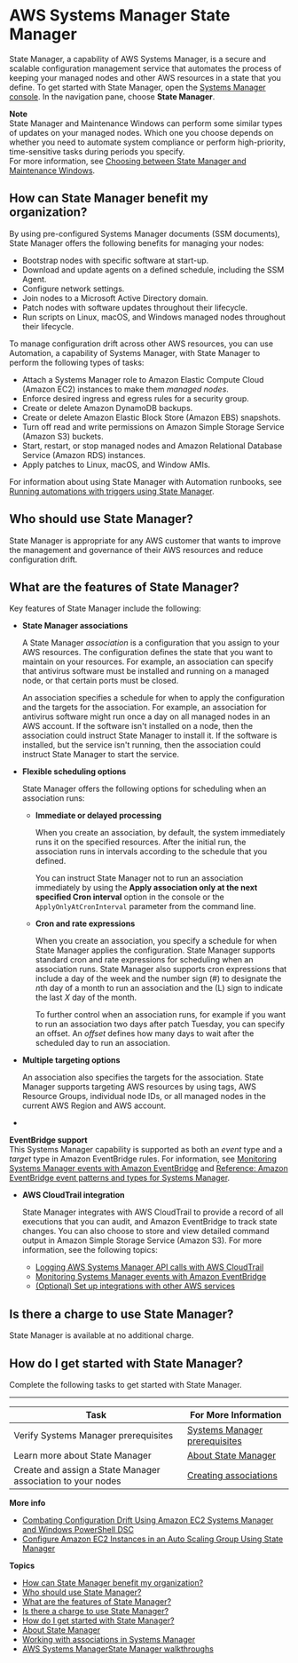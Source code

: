 # AWS Systems Manager State Manager<a name="systems-manager-state"></a>

State Manager, a capability of AWS Systems Manager, is a secure and scalable configuration management service that automates the process of keeping your managed nodes and other AWS resources in a state that you define\. To get started with State Manager, open the [Systems Manager console](https://console.aws.amazon.com/systems-manager/state-manager)\. In the navigation pane, choose **State Manager**\.

**Note**  
State Manager and Maintenance Windows can perform some similar types of updates on your managed nodes\. Which one you choose depends on whether you need to automate system compliance or perform high\-priority, time\-sensitive tasks during periods you specify\.  
For more information, see [Choosing between State Manager and Maintenance Windows](state-manager-vs-maintenance-windows.md)\.

## How can State Manager benefit my organization?<a name="state-manager-benefits"></a>

By using pre\-configured Systems Manager documents \(SSM documents\), State Manager offers the following benefits for managing your nodes:
+ Bootstrap nodes with specific software at start\-up\.
+ Download and update agents on a defined schedule, including the SSM Agent\.
+ Configure network settings\.
+ Join nodes to a Microsoft Active Directory domain\.
+ Patch nodes with software updates throughout their lifecycle\.
+ Run scripts on Linux, macOS, and Windows managed nodes throughout their lifecycle\.

To manage configuration drift across other AWS resources, you can use Automation, a capability of Systems Manager, with State Manager to perform the following types of tasks:
+ Attach a Systems Manager role to Amazon Elastic Compute Cloud \(Amazon EC2\) instances to make them *managed nodes*\.
+ Enforce desired ingress and egress rules for a security group\.
+ Create or delete Amazon DynamoDB backups\.
+ Create or delete Amazon Elastic Block Store \(Amazon EBS\) snapshots\.
+ Turn off read and write permissions on Amazon Simple Storage Service \(Amazon S3\) buckets\.
+ Start, restart, or stop managed nodes and Amazon Relational Database Service \(Amazon RDS\) instances\.
+ Apply patches to Linux, macOS, and Window AMIs\.

For information about using State Manager with Automation runbooks, see [Running automations with triggers using State Manager](automation-sm-target.md)\.

## Who should use State Manager?<a name="state-manager-who"></a>

State Manager is appropriate for any AWS customer that wants to improve the management and governance of their AWS resources and reduce configuration drift\.

## What are the features of State Manager?<a name="state-manager-features"></a>

Key features of State Manager include the following:
+ **State Manager associations**

  A State Manager *association* is a configuration that you assign to your AWS resources\. The configuration defines the state that you want to maintain on your resources\. For example, an association can specify that antivirus software must be installed and running on a managed node, or that certain ports must be closed\.

  An association specifies a schedule for when to apply the configuration and the targets for the association\. For example, an association for antivirus software might run once a day on all managed nodes in an AWS account\. If the software isn't installed on a node, then the association could instruct State Manager to install it\. If the software is installed, but the service isn't running, then the association could instruct State Manager to start the service\.
+ **Flexible scheduling options**

  State Manager offers the following options for scheduling when an association runs:
  + **Immediate or delayed processing**

    When you create an association, by default, the system immediately runs it on the specified resources\. After the initial run, the association runs in intervals according to the schedule that you defined\. 

    You can instruct State Manager not to run an association immediately by using the **Apply association only at the next specified Cron interval** option in the console or the `ApplyOnlyAtCronInterval` parameter from the command line\.
  + **Cron and rate expressions**

    When you create an association, you specify a schedule for when State Manager applies the configuration\. State Manager supports standard cron and rate expressions for scheduling when an association runs\. State Manager also supports cron expressions that include a day of the week and the number sign \(\#\) to designate the *n*th day of a month to run an association and the \(L\) sign to indicate the last *X* day of the month\.

    To further control when an association runs, for example if you want to run an association two days after patch Tuesday, you can specify an offset\. An *offset* defines how many days to wait after the scheduled day to run an association\.
+ **Multiple targeting options**

  An association also specifies the targets for the association\. State Manager supports targeting AWS resources by using tags, AWS Resource Groups, individual node IDs, or all managed nodes in the current AWS Region and AWS account\.
+ 

**EventBridge support**  
This Systems Manager capability is supported as both an *event* type and a *target* type in Amazon EventBridge rules\. For information, see [Monitoring Systems Manager events with Amazon EventBridge](monitoring-eventbridge-events.md) and [Reference: Amazon EventBridge event patterns and types for Systems Manager](reference-eventbridge-events.md)\.
+ **AWS CloudTrail integration**

  State Manager integrates with AWS CloudTrail to provide a record of all executions that you can audit, and Amazon EventBridge to track state changes\. You can also choose to store and view detailed command output in Amazon Simple Storage Service \(Amazon S3\)\. For more information, see the following topics:
  + [Logging AWS Systems Manager API calls with AWS CloudTrail](monitoring-cloudtrail-logs.md)
  + [Monitoring Systems Manager events with Amazon EventBridge](monitoring-eventbridge-events.md)
  + [\(Optional\) Set up integrations with other AWS services](setup-integrations.md)

## Is there a charge to use State Manager?<a name="state-manager-cost"></a>

State Manager is available at no additional charge\.

## How do I get started with State Manager?<a name="state-manager-getting-started"></a>

Complete the following tasks to get started with State Manager\.


****  

| Task | For More Information | 
| --- | --- | 
|  Verify Systems Manager prerequisites  |  [Systems Manager prerequisites](systems-manager-prereqs.md)  | 
|  Learn more about State Manager  |  [About State Manager](sysman-state-about.md)  | 
|  Create and assign a State Manager association to your nodes  |  [Creating associations](sysman-state-assoc.md)  | 

**More info**  
+ [Combating Configuration Drift Using Amazon EC2 Systems Manager and Windows PowerShell DSC](http://aws.amazon.com/blogs/mt/combating-configuration-drift-using-amazon-ec2-systems-manager-and-windows-powershell-dsc/)
+ [Configure Amazon EC2 Instances in an Auto Scaling Group Using State Manager](http://aws.amazon.com/blogs/mt/configure-amazon-ec2-instances-in-an-auto-scaling-group-using-state-manager/)

**Topics**
+ [How can State Manager benefit my organization?](#state-manager-benefits)
+ [Who should use State Manager?](#state-manager-who)
+ [What are the features of State Manager?](#state-manager-features)
+ [Is there a charge to use State Manager?](#state-manager-cost)
+ [How do I get started with State Manager?](#state-manager-getting-started)
+ [About State Manager](sysman-state-about.md)
+ [Working with associations in Systems Manager](systems-manager-associations.md)
+ [AWS Systems ManagerState Manager walkthroughs](sysman-state-walk.md)